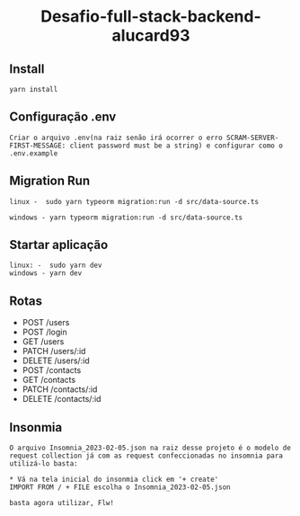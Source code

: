 
 
### <h1 align="center">Desafio-full-stack-backend-alucard93</h1>


## Install

    yarn install

## Configuração .env

    Criar o arquivo .env(na raiz senão irá ocorrer o erro SCRAM-SERVER-FIRST-MESSAGE: client password must be a string) e configurar como o .env.example


## Migration Run

    linux -  sudo yarn typeorm migration:run -d src/data-source.ts

    windows - yarn typeorm migration:run -d src/data-source.ts
    
## Startar aplicação

    linux: -  sudo yarn dev
    windows - yarn dev


## Rotas

* POST /users
* POST /login
* GET /users
* PATCH /users/:id
* DELETE /users/:id
* POST /contacts
* GET /contacts
* PATCH /contacts/:id
* DELETE /contacts/:id


## Insonmia

    O arquivo Insomnia_2023-02-05.json na raiz desse projeto é o modelo de request collection já com as request confeccionadas no insomnia para utilizá-lo basta:

    * Vá na tela inicial do insonmia click em '+ create'
    IMPORT FROM / + FILE escolha o Insomnia_2023-02-05.json

    basta agora utilizar, Flw!
